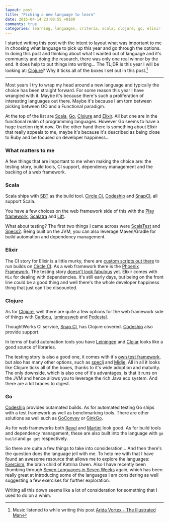 ```yaml
---
layout: post
title: "Picking a new language to learn"
date: 2015-04-14 23:08:55 +0100
comments: true
categories: learning, languages, criteria, scala, clojure, go, elixir
---
```

I started writing this post with the intent to layout what was important to me in choosing what language to pick up this year and go through the options. In doing this post and thinking about what I wanted out of language and it's community and doing the research, there was only one real winner by the end. It does help to put things into writing... The TL;DR is this year I will be looking at: [Clojure](http://clojure.org/)? Why it ticks all of the boxes I set out in this post.[^1]

---

Most years I try to wrap my head around a new language and typically the choice has been straight forward. For some reason this year I have wrangled with it. Maybe it's because there's such a proliferation of interesting languages out there. Maybe it's because I am torn between picking between OO and a Functional paradigm. 

At the top of the list are [Scala](http://www.scala-lang.org/), [Go](https://golang.org/), [Clojure](http://clojure.org/) and [Elixir](http://elixir-lang.org/). All but one are in the functional realm of programming languages. However Go seems to have a huge traction right now. On the other hand there is something about Elixir that really appeals to me, maybe it's because it's described as being close to Ruby and be focused on developer happiness...

### What matters to me 
A few things that are important to me when making the choice are: the testing story, build tools, CI support, dependency management and the backing of a web framework.

### Scala
Scala ships with [SBT](http://www.scala-sbt.org/) as the build tool. [Circle CI](http://www.circlci.com), [Codeship](https://codeship.com/) and [SnapCI](https://www.snap-ci.com/), all support Scala. 

You have a few choices on the web framework side of this with the [Play framework](https://www.playframework.com/), [Scalatra](http://scalatra.org/) and [Lift](http://liftweb.net/). 

What about testing? The first two things I came across were [ScalaTest](http://www.scalatest.org/) and [Specs2](http://etorreborre.github.io/specs2/). Being built on the JVM, you can also leverage Maven/Gradle for build automation and dependency management.

### Elixir
The CI story for Elixir is a little murky, there are [custom scripts out there](https://gist.github.com/joakimk/48ed80f1a7adb5f5ea27) to run builds on [Circle CI](http://www.circlci.com). As a web framework there is the [Phoenix Framework](http://www.phoenixframework.org/). The testing story [doesn't look fabulous](http://elixir-lang.readthedocs.org/en/latest/exunit/) yet. Elixir comes with `Mix` for dealing with dependencies. It's still early days, but being on the front line could be a good thing and well there's the whole developer happiness thing that just can't be discounted.

### Clojure
As for [Clojure](http://clojure.org/), well there are quite a few options for the web framework side of things with [Caribou](http://let-caribou.in/), [luminusweb](http://www.luminusweb.net/) and [Pedestal](https://github.com/pedestal/pedestal). 

ThoughtWorks CI service, [Snap CI](https://www.snap-ci.com/), has Clojure covered. [Codeship](https://codeship.com/) also provide support. 

In terms of build automation tools you have [Leiningen](http://leiningen.org/) and [Clojar](https://clojars.org/) looks like a good source of libraries. 

The testing story is also a good one, it comes with it's [own test framework](http://clojure.github.io/clojure/clojure.test-api.html), but also has many other options, such as [speclj](http://speclj.com/) and [Midje](https://github.com/marick/Midje). All in all it looks like Clojure ticks all of the boxes, thanks to it's wide adoption and maturity. The only downside, which is also one of it's advantages, is that it runs on the JVM and hence allows you to leverage the rich Java eco system. And there are a lot braces to digest.

### Go
[Codeship](https://codeship.com/) provides outamated builds. As for automated testing Go ships with a test framework as well as benchmarking tools. There are other solutions as well such as [GoConvey](http://goconvey.co/) or [GinkGo](http://onsi.github.io/ginkgo/).

As for web frameworks both [Revel](http://revel.github.io/) and [Martini](http://martini.codegangsta.io/) look good. As for build tools and dependency management, these are also built into the language with `go build` and `go get` respectively.


So there are quite a few things to take into consideration... And then there's the question does the language jell with me. To help me with that I have found an awesome resource that allows me to explore the languages: [Exercism](http://exercism.io/), the brain child of Katrina Owen. Also I have recently been thumbing through [Seven Languages in Seven Weeks](https://pragprog.com/book/btlang/seven-languages-in-seven-weeks) again, which has been really great at introducing some of the languages I am considering as well suggesting a few exercises for further exploration.

Writing all this down seems like a lot of consideration for something that I used to do on a whim.

[^1]: Music listened to while writing this post [Arida Vortex - The Illustrated Man](https://play.google.com/store/music/album/ARIDA_VORTEX_The_Illustrated_Man?id=Bpmq4tiyvnpgirbni5k3knmijzi)